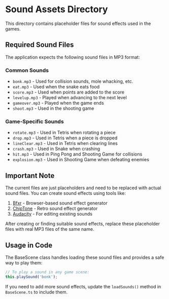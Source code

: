 # Sound Assets Directory

This directory contains placeholder files for sound effects used in the games. 

## Required Sound Files

The application expects the following sound files in MP3 format:

### Common Sounds
- `bonk.mp3` - Used for collision sounds, mole whacking, etc.
- `eat.mp3` - Used when the snake eats food
- `score.mp3` - Used when points are added to the score
- `levelup.mp3` - Played when advancing to the next level
- `gameover.mp3` - Played when the game ends
- `shoot.mp3` - Used in the shooting game

### Game-Specific Sounds
- `rotate.mp3` - Used in Tetris when rotating a piece
- `drop.mp3` - Used in Tetris when a piece is dropped
- `lineClear.mp3` - Used in Tetris when clearing lines
- `crash.mp3` - Used in Snake when crashing
- `hit.mp3` - Used in Ping Pong and Shooting Game for collisions
- `explosion.mp3` - Used in Shooting Game when defeating enemies

## Important Note

The current files are just placeholders and need to be replaced with actual sound files. You can create sound effects using tools like:

1. [Bfxr](https://www.bfxr.net/) - Browser-based sound effect generator
2. [ChipTone](https://sfbgames.itch.io/chiptone) - Retro sound effect generator
3. [Audacity](https://www.audacityteam.org/) - For editing existing sounds

After creating or finding suitable sound effects, replace these placeholder files with real MP3 files of the same name.

## Usage in Code

The BaseScene class handles loading these sound files and provides a safe way to play them:

```typescript
// To play a sound in any game scene:
this.playSound('bonk');
```

If you need to add more sound effects, update the `loadSounds()` method in `BaseScene.ts` to include them. 